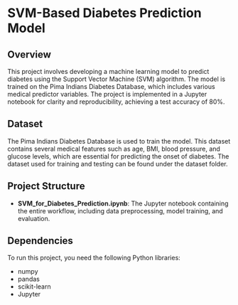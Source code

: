 # SVM-Based Diabetes Prediction Model

## Overview
This project involves developing a machine learning model to predict diabetes using the Support Vector Machine (SVM) algorithm. 
The model is trained on the Pima Indians Diabetes Database, which includes various medical predictor variables. The project is implemented in a Jupyter notebook for clarity and reproducibility, achieving a test accuracy of 80%.

## Dataset
The Pima Indians Diabetes Database is used to train the model. This dataset contains several medical features such as age, BMI, blood pressure, and glucose levels, which are essential for predicting the onset of diabetes. 
The dataset used for training and testing can be found under the dataset folder.

## Project Structure
- **SVM_for_Diabetes_Prediction.ipynb**: The Jupyter notebook containing the entire workflow, including data preprocessing, model training, and evaluation.

## Dependencies
To run this project, you need the following Python libraries:
- numpy
- pandas
- scikit-learn
- Jupyter

